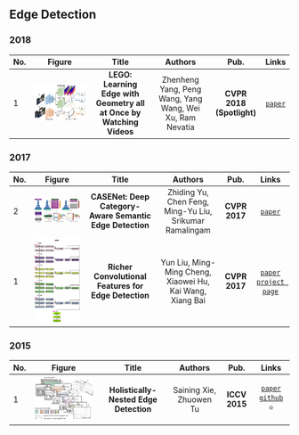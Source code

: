 ## Edge Detection
### 2018
|No.   |Figure   |Title   |Authors  |Pub.  |Links|
|-----|:-----:|:-----:|:-----:|:-----:|:---:|
|1|![LEGO](data/LEGO.png)|__LEGO: Learning Edge with Geometry all at Once by Watching Videos__|Zhenheng Yang, Peng Wang, Yang Wang, Wei Xu, Ram Nevatia|__CVPR 2018 (Spotlight)__|[`paper`](https://arxiv.org/abs/1803.05648v1)|

### 2017
|No.   |Figure   |Title   |Authors  |Pub.  |Links|
|-----|:-----:|:-----:|:-----:|:-----:|:---:|
|2|![CASENet](data/CASENet.png)|__CASENet: Deep Category-Aware Semantic Edge Detection__|Zhiding Yu, Chen Feng, Ming-Yu Liu, Srikumar Ramalingam|__CVPR 2017__|[`paper`](https://arxiv.org/abs/1705.09759)|
|1|![RCF](data/RCF.png)|__Richer Convolutional Features for Edge Detection__|Yun Liu, Ming-Ming Cheng, Xiaowei Hu, Kai Wang, Xiang Bai|__CVPR 2017__|[`paper`](https://arxiv.org/abs/1612.02103) [`project page`](http://mmcheng.net/rcfedge/)|

### 2015
|No.   |Figure   |Title   |Authors  |Pub.  |Links|
|-----|:-----:|:-----:|:-----:|:-----:|:---:|
|1|![HED](data/HED.png)|__Holistically-Nested Edge Detection__|Saining Xie, Zhuowen Tu|__ICCV 2015__|[`paper`](http://www.cv-foundation.org/openaccess/content_iccv_2015/papers/Xie_Holistically-Nested_Edge_Detection_ICCV_2015_paper.pdf) [`github`](https://github.com/s9xie/hed) :star:|
